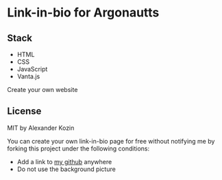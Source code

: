 Link-in-bio for Argonautts
=========================

## Stack
- HTML
- CSS
- JavaScript
- Vanta.js

Create your own website

## License

MIT by Alexander Kozin

You can create your own link-in-bio page for free without notifying me by forking this project under the following conditions:

- Add a link to [my github](https://github.com/argonautts) anywhere
- Do not use the background picture